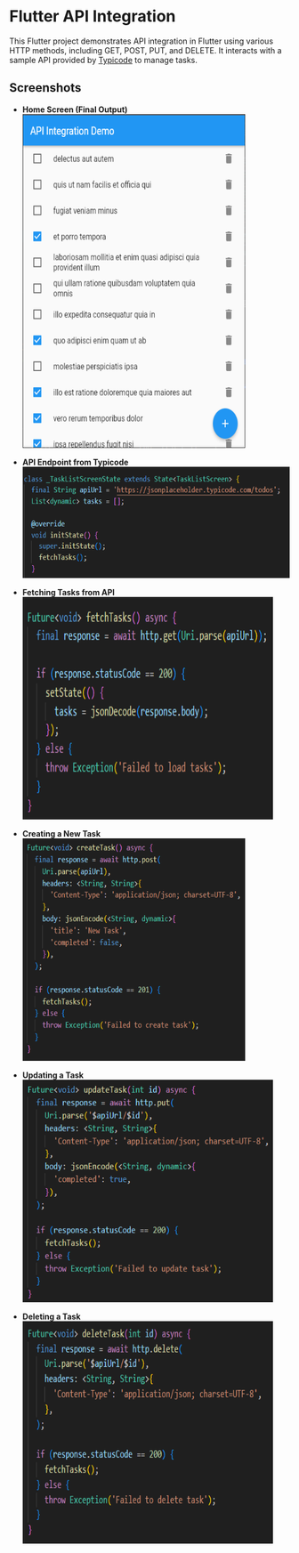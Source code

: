 # Flutter API Integration

This Flutter project demonstrates API integration in Flutter using various HTTP methods, including GET, POST, PUT, and DELETE. It interacts with a sample API provided by [Typicode](https://jsonplaceholder.typicode.com/todos) to manage tasks.

## Screenshots

- **Home Screen (Final Output)**  
  <img src="Screenshots/S1.PNG" alt="Screenshot 1" width="400" height="600">

- **API Endpoint from Typicode**  
  <img src="Screenshots/S2.PNG" alt="Screenshot 2" width="500" height="200">

- **Fetching Tasks from API**  
  <img src="Screenshots/S3.PNG" alt="Screenshot 3" width="450" height="400">

- **Creating a New Task**  
  <img src="Screenshots/S4.PNG" alt="Screenshot 4" width="400" height="400">

- **Updating a Task**  
  <img src="Screenshots/S5.PNG" alt="Screenshot 5" width="450" height="400">

- **Deleting a Task**  
  <img src="Screenshots/S6.PNG" alt="Screenshot 6" width="450" height="400">
